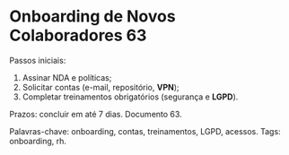 # Onboarding de Novos Colaboradores 63

Passos iniciais:
1. Assinar NDA e políticas;
2. Solicitar contas (e-mail, repositório, **VPN**);
3. Completar treinamentos obrigatórios (segurança e **LGPD**).

Prazos: concluir em até 7 dias. Documento 63.

Palavras-chave: onboarding, contas, treinamentos, LGPD, acessos.
Tags: onboarding, rh.
